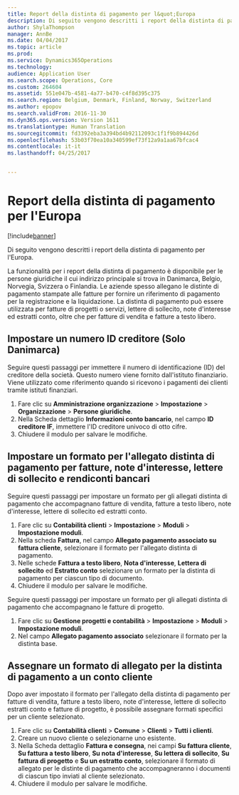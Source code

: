 ```yaml
---
title: Report della distinta di pagamento per l&quot;Europa
description: Di seguito vengono descritti i report della distinta di pagamento per l&quot;Europa.
author: ShylaThompson
manager: AnnBe
ms.date: 04/04/2017
ms.topic: article
ms.prod: 
ms.service: Dynamics365Operations
ms.technology: 
audience: Application User
ms.search.scope: Operations, Core
ms.custom: 264604
ms.assetid: 551e047b-4581-4a77-b470-c4f8d395c375
ms.search.region: Belgium, Denmark, Finland, Norway, Switzerland
ms.author: epopov
ms.search.validFrom: 2016-11-30
ms.dyn365.ops.version: Version 1611
ms.translationtype: Human Translation
ms.sourcegitcommit: fd3392eba3a394bd4b92112093c1f1f9b894426d
ms.openlocfilehash: 53b03f70ea10a340599ef73f12a9a1aa67bfcac4
ms.contentlocale: it-it
ms.lasthandoff: 04/25/2017


---
```


# <a name="payment-slip-report-for-europe"></a>Report della distinta di pagamento per l'Europa

[!include[banner](../includes/banner.md)]


Di seguito vengono descritti i report della distinta di pagamento per l'Europa.

La funzionalità per i report della distinta di pagamento è disponibile per le persone giuridiche il cui indirizzo principale si trova in Danimarca, Belgio, Norvegia, Svizzera o Finlandia. Le aziende spesso allegano le distinte di pagamento stampate alle fatture per fornire un riferimento di pagamento per la registrazione e la liquidazione. La distinta di pagamento può essere utilizzata per fatture di progetti o servizi, lettere di sollecito, note d'interesse ed estratti conto, oltre che per fatture di vendita e fatture a testo libero.

## <a name="set-up-a-creditor-id-number-denmark-only"></a>Impostare un numero ID creditore (Solo Danimarca)
Seguire questi passaggi per immettere il numero di identificazione (ID) del creditore della società. Questo numero viene fornito dall'istituto finanziario. Viene utilizzato come riferimento quando si ricevono i pagamenti dei clienti tramite istituti finanziari.

1.  Fare clic su **Amministrazione organizzazione** &gt; **Impostazione** &gt; **Organizzazione** &gt; **Persone giuridiche**.
2.  Nella Scheda dettaglio **Informazioni conto bancario**, nel campo **ID creditore IF**, immettere l'ID creditore univoco di otto cifre.
3.  Chiudere il modulo per salvare le modifiche.

## <a name="set-up-a-payment-slip-attachment-format-for-invoices-interest-notes-collection-letters-and-account-statements"></a>Impostare un formato per l'allegato distinta di pagamento per fatture, note d'interesse, lettere di sollecito e rendiconti bancari
Seguire questi passaggi per impostare un formato per gli allegati distinta di pagamento che accompagnano fatture di vendita, fatture a testo libero, note d'interesse, lettere di sollecito ed estratti conto.

1.  Fare clic su **Contabilità clienti** &gt; **Impostazione** &gt; **Moduli** &gt; **Impostazione moduli**.
2.  Nella scheda **Fattura**, nel campo **Allegato pagamento associato su fattura cliente**, selezionare il formato per l'allegato distinta di pagamento.
3.  Nelle schede **Fattura a testo libero**, **Nota d'interesse**, **Lettera di sollecito** ed **Estratto conto** selezionare un formato per la distinta di pagamento per ciascun tipo di documento.
4.  Chiudere il modulo per salvare le modifiche.

Seguire questi passaggi per impostare un formato per gli allegati distinta di pagamento che accompagnano le fatture di progetto.

1.  Fare clic su **Gestione progetti e contabilità** &gt; **Impostazione** &gt; **Moduli** &gt; **Impostazione moduli**.
2.  Nel campo **Allegato pagamento associato** selezionare il formato per la distinta base.

## <a name="assign-a-payment-slip-attachment-format-to-a-customer-account"></a>Assegnare un formato di allegato per la distinta di pagamento a un conto cliente
Dopo aver impostato il formato per l'allegato della distinta di pagamento per fatture di vendita, fatture a testo libero, note d'interesse, lettere di sollecito estratti conto e fatture di progetto, è possibile assegnare formati specifici per un cliente selezionato.

1.  Fare clic su **Contabilità clienti** &gt; **Comune** &gt; **Clienti** &gt; **Tutti i clienti**.
2.  Creare un nuovo cliente o selezionarne uno esistente.
3.  Nella Scheda dettaglio **Fattura e consegna**, nei campi **Su fattura cliente**, **Su fattura a testo libero**, **Su nota d'interesse**, **Su lettera di sollecito**, **Su fattura di progetto** e **Su un estratto conto**, selezionare il formato di allegato per le distinte di pagamento che accompagneranno i documenti di ciascun tipo inviati al cliente selezionato.
4.  Chiudere il modulo per salvare le modifiche.





